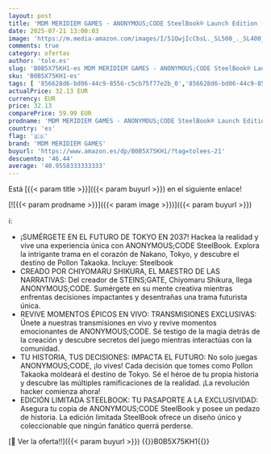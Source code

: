 ```yaml
---
layout: post
title: 'MDM MERIDIEM GAMES - ANONYMOUS;CODE SteelBook® Launch Edition - PlayStation 4'
date: 2025-07-21 13:00:03
image: 'https://m.media-amazon.com/images/I/51QwjIcCbsL._SL500_._SL400_.jpg'
comments: true
category: ofertas
author: 'tole.es'
slug: 'B0B5X75KH1-es MDM MERIDIEM GAMES - ANONYMOUS;CODE SteelBook® Launch...'
sku: 'B0B5X75KH1-es'
tags: [ '856628d6-bd06-44c9-8556-c5cb75f77e2b_0','856628d6-bd06-44c9-8556-c5cb75f77e2b_7801','Arborist Merchandising Root','Hardware y juegos para PlayStation 4','Juegos PS4','Juegos para PlayStation 4','Self Service','Special Features Stores','Videojuegos','mdm meridiem games','playstation','🇪🇸', ]
actualPrice: 32.13 EUR
currency: EUR
price: 32.13
comparePrice: 59.99 EUR
prodname: 'MDM MERIDIEM GAMES - ANONYMOUS;CODE SteelBook® Launch Edition - PlayStation 4'
country: 'es'
flag: '🇪🇸'
brand: 'MDM MERIDIEM GAMES'
buyurl: 'https://www.amazon.es/dp/B0B5X75KH1/?tag=tolees-21'
descuento: '46.44'
average: '40.9558333333333'
---
```


Está [{{< param title >}}]({{< param buyurl >}}) en el siguiente enlace!

[![{{< param prodname >}}]({{< param image >}})]({{< param buyurl >}})

ℹ️:

- ¡SUMÉRGETE EN EL FUTURO DE TOKYO EN 2037! Hackea la realidad y vive una experiencia única con ANONYMOUS;CODE SteelBook. Explora la intrigante trama en el corazón de Nakano, Tokyo, y descubre el destino de Pollon Takaoka. Incluye: Steelbook
- CREADO POR CHIYOMARU SHIKURA, EL MAESTRO DE LAS NARRATIVAS: Del creador de STEINS;GATE, Chiyomaru Shikura, llega ANONYMOUS;CODE. Sumérgete en su mente creativa mientras enfrentas decisiones impactantes y desentrañas una trama futurista única.
- REVIVE MOMENTOS ÉPICOS EN VIVO: TRANSMISIONES EXCLUSIVAS: Únete a nuestras transmisiones en vivo y revive momentos emocionantes de ANONYMOUS;CODE. Sé testigo de la magia detrás de la creación y descubre secretos del juego mientras interactúas con la comunidad.
- TU HISTORIA, TUS DECISIONES: IMPACTA EL FUTURO: No solo juegas ANONYMOUS;CODE, ¡lo vives! Cada decisión que tomes como Pollon Takaoka moldeará el destino de Tokyo. Sé el héroe de tu propia historia y descubre las múltiples ramificaciones de la realidad. ¡La revolución hacker comienza ahora!
- EDICIÓN LIMITADA STEELBOOK: TU PASAPORTE A LA EXCLUSIVIDAD: Asegura tu copia de ANONYMOUS;CODE SteelBook y posee un pedazo de historia. La edición limitada SteelBook ofrece un diseño único y coleccionable que ningún fanático querrá perderse.

[🛒 Ver la oferta!!]({{< param buyurl >}})
{{<world>}}B0B5X75KH1{{</world>}}
